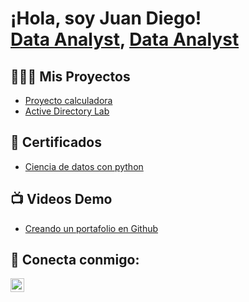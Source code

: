<h1>¡Hola, soy Juan Diego! <br/><a href="https://github.com/jdsuarez11">Data Analyst</a>, <a href="[(https://www.linkedin.com/in/jdsuarez2105/)](">Data Analyst</a> <a href=""></a></h1>

<h2>👩🏽‍💻 Mis Proyectos</h2>

  - [Proyecto calculadora](https://github.com/jdsuarez11/calculadora) 
  - [Active Directory Lab](https://github.com/naekmv/LabActiveDirectory) 


<h2>📄 Certificados </h2>

- [Ciencia de datos con python](https://learn.ada-school.org/certifications/65b7f3bdf53818c50b7eee4c/)

<h2>📺 Videos Demo</h2>

- [Creando un portafolio en Github](https://www.youtube.com/)


<h2> 🤳 Conecta conmigo:</h2>

[<img align="left" alt="Juan Diego Suárez | LinkedIn" width="22px" src="https://cdn.jsdelivr.net/npm/simple-icons@v3/icons/linkedin.svg" />][linkedin]

[linkedin]: https://linkedin.com/in/jdsuarez2105

<!--
**naekm/naekmv** es un repositorio ✨ _special_ ✨ ya que el archivo `README.md` (este archivo ) aparece directamente en tu perfil de Github.

Aquí hay más cosas que puedes incluir:

- 🔭 Estoy trabajando en ...
- 🌱 Actualmente aprendo ...
- 👯 Estoy buscando colaborar con ...
- 💬 Me puedes preguntar de ...
- 📫 Cómo contactarme: ...

-->
